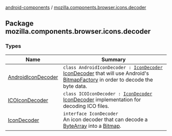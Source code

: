 [android-components](../index.md) / [mozilla.components.browser.icons.decoder](./index.md)

## Package mozilla.components.browser.icons.decoder

### Types

| Name | Summary |
|---|---|
| [AndroidIconDecoder](-android-icon-decoder/index.md) | `class AndroidIconDecoder : `[`IconDecoder`](-icon-decoder/index.md)<br>[IconDecoder](-icon-decoder/index.md) that will use Android's [BitmapFactory](#) in order to decode the byte data. |
| [ICOIconDecoder](-i-c-o-icon-decoder/index.md) | `class ICOIconDecoder : `[`IconDecoder`](-icon-decoder/index.md)<br>[IconDecoder](-icon-decoder/index.md) implementation for decoding ICO files. |
| [IconDecoder](-icon-decoder/index.md) | `interface IconDecoder`<br>An icon decoder that can decode a [ByteArray](https://kotlinlang.org/api/latest/jvm/stdlib/kotlin/-byte-array/index.html) into a [Bitmap](#). |
